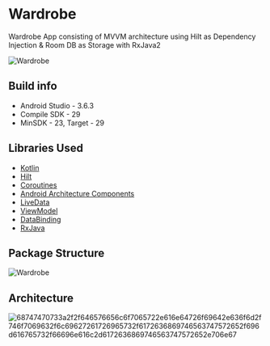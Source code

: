 # Wardrobe
Wardrobe App consisting of MVVM architecture using Hilt as Dependency Injection &amp; Room DB as Storage with RxJava2

![Wardrobe](https://user-images.githubusercontent.com/14356494/91659209-34f6ea80-eaec-11ea-9d31-ba841ac8a12f.png)


## Build info ##
* Android Studio - 3.6.3
* Compile SDK - 29
* MinSDK - 23, Target - 29

## Libraries Used ##

* <a href="https://kotlinlang.org/">Kotlin</a>
* <a href="https://developer.android.com/training/dependency-injection/hilt-jetpack">Hilt</a>
* <a href="https://kotlinlang.org/docs/reference/coroutines-overview.html">Coroutines</a>
* <a href="https://developer.android.com/topic/libraries/architecture">Android Architecture Components</a>
* <a href="https://developer.android.com/topic/libraries/architecture/livedata">LiveData</a>
* <a href="https://developer.android.com/topic/libraries/architecture/viewmodel">ViewModel</a>
* <a href="https://developer.android.com/topic/libraries/data-binding">DataBinding</a>
* <a href="https://github.com/ReactiveX/RxJava">RxJava</a>


## Package Structure ##

![Wardrobe](https://user-images.githubusercontent.com/14356494/91659070-eac13980-eaea-11ea-9a3f-52591edb7562.png)

## Architecture ##
![68747470733a2f2f646576656c6f7065722e616e64726f69642e636f6d2f746f7069632f6c69627261726965732f6172636869746563747572652f696d616765732f66696e616c2d6172636869746563747572652e706e67](https://user-images.githubusercontent.com/14356494/86722932-0b1dcc00-c045-11ea-8fef-dbacfea9c841.png)
